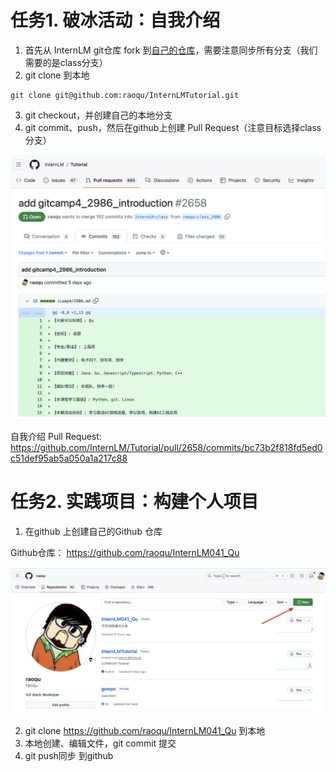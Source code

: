 # 任务1. 破冰活动：自我介绍

1. 首先从 InternLM git仓库 fork 到[自己的仓库](https://github.com/raoqu/InternLMTutorial)，需要注意同步所有分支（我们需要的是class分支）
2. git clone 到本地
```
git clone git@github.com:raoqu/InternLMTutorial.git
```
3. git checkout，并创建自己的本地分支
4. git commit、push，然后在github上创建 Pull Request（注意目标选择class分支）

![](imgs/image-1.png)


自我介绍 Pull Request: https://github.com/InternLM/Tutorial/pull/2658/commits/bc73b2f818fd5ed0c51def95ab5a050a1a217c88

# 任务2. 实践项目：构建个人项目

1. 在github 上创建自己的Github 仓库

Github仓库： https://github.com/raoqu/InternLM041_Qu

![](imgs/image-2.png)

2. git clone https://github.com/raoqu/InternLM041_Qu 到本地
3. 本地创建、编辑文件，git commit 提交
4. git push同步 到github


